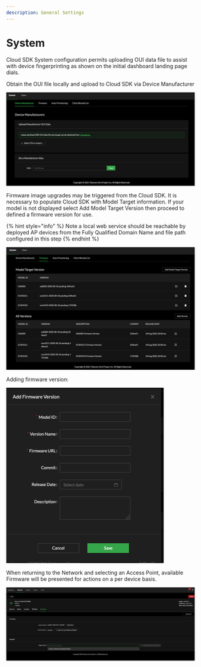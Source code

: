 ```yaml
---
description: General Settings
---
```


# System

Cloud SDK System configuration permits uploading OUI data file to assist with device fingerprinting as shown on the initial dashboard landing page dials. 

Obtain the OUI file locally and upload to Cloud SDK via Device Manufacturer

![Device Manufacturer OUI File](../.gitbook/assets/screen-shot-2021-05-11-at-3.59.32-pm.png)

Firmware image upgrades may be triggered from the Cloud SDK. It is necessary to populate Cloud SDK with Model Target information. If your model is not displayed select Add Model Target Version then proceed to defined a firmware version for use. 

{% hint style="info" %}
Note a local web service should be reachable by deployed AP devices from the Fully Qualified Domain Name and file path configured in this step
{% endhint %}

![Firmware Page](../.gitbook/assets/screen-shot-2021-05-11-at-4.04.24-pm.png)

Adding firmware version:

![Specify Firmware Version and Location](../.gitbook/assets/screen-shot-2021-05-11-at-4.05.00-pm.png)

When returning to the Network and selecting an Access Point, available Firmware will be presented for actions on a per device basis.

![Device Firmware Page](../.gitbook/assets/screen-shot-2021-05-11-at-4.06.43-pm.png)



